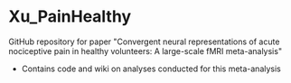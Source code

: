 # Xu_PainHealthy

GitHub repository for paper "Convergent neural representations of acute nociceptive pain in healthy volunteers: A large-scale fMRI meta-analysis"
* Contains code and wiki on analyses conducted for this meta-analysis
